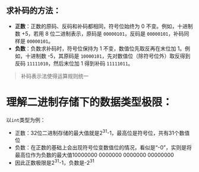## 求补码的方法：

* **正数**：正数的原码、反码和补码都相同，符号位始终为 0 不变。例如，十进制数 +5，若用 8 位二进制表示，原码是 `00000101`，反码是 `00000101`，补码同样是 `00000101`。
* **负数**：负数求补码时，符号位保持为 1 不变，数值位先取反再在末位加 1。例如，十进制数 -5，其原码是 `10000101`，先对数值位（除符号位外）取反得到反码 `11111010`，然后末位加 1 得到补码 `11111011`。

> 补码表示法使得运算规则统一

# 理解二进制存储下的数据类型极限：

以`int`类型为例：

* 正数：32位二进制存储的最大值就是2<sup>31</sup>-1，最高位是符号位，共有31个数值位
* 负数：在正数的基础上会出现符号位变数值位的情况，看似是“-0”，实则是将最高位作为负数的最大值10000000 0000000 0000000 00000000
* 因此正数极限是2<sup>31</sup>-1，负数是-2<sup>31</sup>